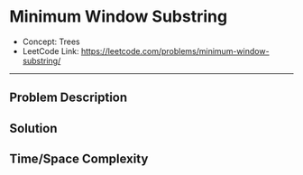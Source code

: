 # Minimum Window Substring

- Concept: Trees
- LeetCode Link: https://leetcode.com/problems/minimum-window-substring/

---

## Problem Description

## Solution

## Time/Space Complexity

